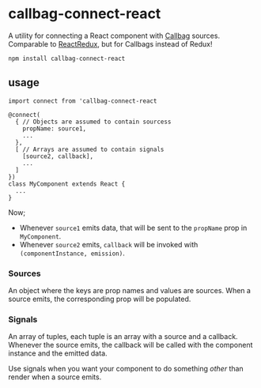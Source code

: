 # callbag-connect-react

A utility for connecting a React component with [Callbag](https://github.com/callbag/callbag) sources. Comparable to [ReactRedux](https://github.com/reactjs/react-redux), but for Callbags instead of Redux!

`npm install callbag-connect-react`

## usage

```
import connect from 'callbag-connect-react

@connect(
  { // Objects are assumed to contain sourcess
    propName: source1,
    ...
  },
  [ // Arrays are assumed to contain signals
    [source2, callback],
    ...
  ]
})
class MyComponent extends React {
  ...
}
```

Now;

* Whenever `source1` emits data, that will be sent to the `propName` prop in `MyComponent`.
* Whenever `source2` emits, `callback` will be invoked with `(componentInstance, emission)`.


### Sources

An object where the keys are prop names and values are sources. When a source emits, the corresponding prop will be populated.

### Signals

An array of tuples, each tuple is an array with a source and a callback. Whenever the source emits, the callback will be called with the component instance and the emitted data.

Use signals when you want your component to do something *other* than render when a source emits.
